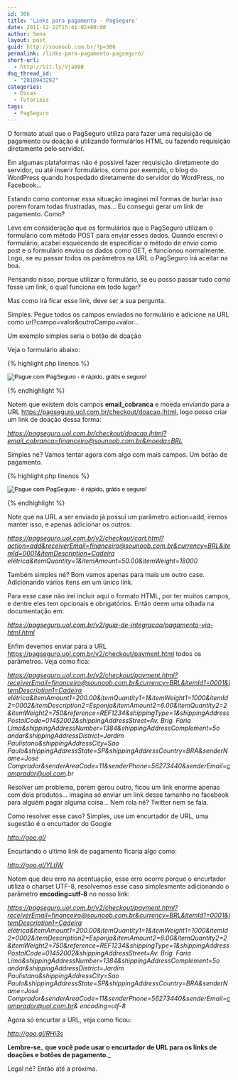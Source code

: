```yaml
---
id: 306
title: 'Links para pagamento - PagSeguro'
date: 2011-12-22T15:41:02+00:00
author: Sena
layout: post
guid: http://sounoob.com.br/?p=306
permalink: /links-para-pagamento-pagseguro/
short-url:
  - http://bit.ly/Vja99B
dsq_thread_id:
  - "2818943292"
categories:
  - Dicas
  - Tutoriais
tags:
  - PagSeguro
---
```

O formato atual que o PagSeguro utiliza para fazer uma requisição de pagamento ou doação é utilizando formulários HTML ou fazendo requisição diretamente pelo servidor.

Em algumas plataformas não é possível fazer requisição diretamente do servidor, ou até inserir formulários, como por exemplo, o blog do WordPress quando hospedado diretamente do servidor do WordPress, no Facebook&#8230;

Estando como contornar essa situação imaginei mil formas de burlar isso porem foram todas frustradas, mas&#8230; Eu consegui gerar um link de pagamento. Como?<!--more-->

Leve em consideração que os formulários que o PagSeguro utilizam o formulário com método POST para enviar esses dados. Quando escrevi o formulário, acabei esquecendo de especificar o método de envio como post e o formulário enviou os dados como GET, e funcionou normalmente. Logo, se eu passar todos os parâmetros na URL o PagSeguro irá aceitar na boa.

Pensando nisso, porque utilizar o formulário, se eu posso passar tudo como fosse um link, o qual funciona em todo lugar?

Mas como irá ficar esse link, deve ser a sua pergunta.

Simples. Pegue todos os campos enviados no formulário e adicione na URL como url?campo=valor&outroCampo=valor&#8230;

Um exemplo simples seria o botão de doação

Veja o formulário abaixo:

{% highlight php linenos %}<!-- INICIO FORMULARIO BOTAO PAGSEGURO -->
<form target="pagseguro" action="https://pagseguro.uol.com.br/checkout/doacao.jhtml" method="post">
    <input type="hidden" name="email_cobranca" value="financeiro@sounoob.com.br " />
    <input type="hidden" name="moeda" value="BRL" />
    <input type="image" src="https://p.simg.uol.com.br/out/pagseguro/i/botoes/doacoes/209x48-doar-assina.gif" name="submit" alt="Pague com PagSeguro - é rápido, grátis e seguro!" />
</form>
<!-- FINAL FORMULARIO BOTAO PAGSEGURO -->{% endhighlight %} 

Notem que existem dois campos **email_cobranca** e moeda enviando para a URL https://pagseguro.uol.com.br/checkout/doacao.jhtml, logo posso criar um link de doação dessa forma:

_https://pagseguro.uol.com.br/checkout/doacao.jhtml?email_cobranca=financeiro@sounoob.com.br&moeda=BRL_

Simples né? Vamos tentar agora com algo com mais campos. Um botão de pagamento.

{% highlight php linenos %}<!-- INICIO FORMULARIO BOTAO PAGSEGURO -->
<form target="pagseguro" action="https://pagseguro.uol.com.br/v2/checkout/cart.html?action=add" method="post">
    <input type="hidden" name="receiverEmail" value="financeiro@sounoob.com.br" />
    <input type="hidden" name="currency" value="BRL" />
    <input type="hidden" name="itemId" value="0001" />
    <input type="hidden" name="itemDescription" value="Cadeira elétrica" />
    <input type="hidden" name="itemQuantity" value="1" />
    <input type="hidden" name="itemAmount" value="50.00" />
    <input type="hidden" name="itemWeight" value="18000" />
    <input type="image" src="https://p.simg.uol.com.br/out/pagseguro/i/botoes/pagamentos/209x48-comprar-assina.gif" name="submit" alt="Pague com PagSeguro - é rápido, grátis e seguro!" />
</form>
<!-- FINAL FORMULARIO BOTAO PAGSEGURO -->
{% endhighlight %} 

Note que na URL a ser enviado já possui um parâmetro action=add, iremos manter isso, e apenas adicionar os outros:

_https://pagseguro.uol.com.br/v2/checkout/cart.html?action=add&receiverEmail=financeiro@sounoob.com.br&currency=BRL&itemId=0001&itemDescription=Cadeira elétrica&itemQuantity=1&itemAmount=50.00&itemWeight=18000_

<a name="carrinho"></a>
  
Também simples né? Bom vamos apenas para mais um outro case. Adicionando vários itens em um único link.

Para esse case não irei incluir aqui o formato HTML, por ter muitos campos, e dentre eles tem opcionais e obrigatórios. Então deem uma olhada na documentação em:

_https://pagseguro.uol.com.br/v2/guia-de-integracao/pagamento-via-html.html_

Enfim devemos enviar para a URL https://pagseguro.uol.com.br/v2/checkout/payment.html todos os parâmetros. Veja como fica:

_https://pagseguro.uol.com.br/v2/checkout/payment.html?receiverEmail=financeiro@sounoob.com.br&currency=BRL&itemId1=0001&itemDescription1=Cadeira elétrica&itemAmount1=200.00&itemQuantity1=1&itemWeight1=1000&itemId2=0002&itemDescription2=Esponja&itemAmount2=6.00&itemQuantity2=2&itemWeight2=750&reference=REF1234&shippingType=1&shippingAddressPostalCode=01452002&shippingAddressStreet=Av. Brig. Faria Lima&shippingAddressNumber=1384&shippingAddressComplement=5o andar&shippingAddressDistrict=Jardim Paulistano&shippingAddressCity=Sao Paulo&shippingAddressState=SP&shippingAddressCountry=BRA&senderName=José Comprador&senderAreaCode=11&senderPhone=56273440&senderEmail=comprador@uol.com.br_

Resolver um problema, porem gerou outro, ficou um link enorme apenas com dois produtos&#8230; imagina só enviar um link desse tamanho no facebook para alguém pagar alguma coisa&#8230; Nem rola né? Twitter nem se fala.

Como resolver esse caso? Simples, use um encurtador de URL, uma sugestão é o encurtador do Google

_http://goo.gl/_

Encurtando o ultimo link de pagamento ficaria algo como:

_http://goo.gl/YLtjW_

Notem que deu erro na acentuação, esse erro ocorre porque o encurtador utiliza o charset UTF-8, resolvemos esse caso simplesmente adicionando o parâmetro **encoding=utf-8** no nosso link:

_https://pagseguro.uol.com.br/v2/checkout/payment.html?receiverEmail=financeiro@sounoob.com.br&currency=BRL&itemId1=0001&itemDescription1=Cadeira elétrica&itemAmount1=200.00&itemQuantity1=1&itemWeight1=1000&itemId2=0002&itemDescription2=Esponja&itemAmount2=6.00&itemQuantity2=2&itemWeight2=750&reference=REF1234&shippingType=1&shippingAddressPostalCode=01452002&shippingAddressStreet=Av. Brig. Faria Lima&shippingAddressNumber=1384&shippingAddressComplement=5o andar&shippingAddressDistrict=Jardim Paulistano&shippingAddressCity=Sao Paulo&shippingAddressState=SP&shippingAddressCountry=BRA&senderName=José Comprador&senderAreaCode=11&senderPhone=56273440&senderEmail=comprador@uol.com.br& encoding=utf-8_

Agora só encurtar a URL, veja como ficou:

_http://goo.gl/RHj3s_

**Lembre-se**_ **que você pode usar o encurtador de URL para os links de doações e botões de pagamento.**_

Legal né? Então até a próxima.